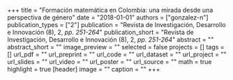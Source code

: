 +++
title = "Formación matemática en Colombia: una mirada desde una perspectiva de género"
date = "2018-01-01"
authors = ["gonzalez-n"]
publication_types = ["2"]
publication = "Revista de Investigación, Desarrollo e Innovación (8), 2, _pp. 251-264_"
publication_short = "Revista de Investigación, Desarrollo e Innovación (8), 2, _pp. 251-264_"
abstract = ""
abstract_short = ""
image_preview = ""
selected = false
projects = []
tags = []
url_pdf = ""
url_preprint = ""
url_code = ""
url_dataset = ""
url_project = ""
url_slides = ""
url_video = ""
url_poster = ""
url_source = ""
math = true
highlight = true
[header]
image = ""
caption = ""
+++
